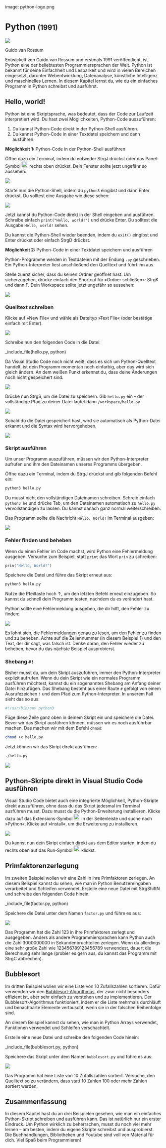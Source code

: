 <div class='meta'>
image: python-logo.png
</div>

# Python <span style='font-size: 80%;'>(1991)</span>

<div class='floatright' style='width: 12em;'>
    <img src='guido.webp'>
    <p>Guido van Rossum</p>
</div>

<p class='abstract'>
Entwickelt von Guido van Rossum und erstmals 1991 veröffentlicht, ist Python eine der beliebtesten Programmiersprachen der Welt. Python ist bekannt für seine Einfachheit und Lesbarkeit und wird in vielen Bereichen eingesetzt, darunter Webentwicklung, Datenanalyse, künstliche Intelligenz und maschinelles Lernen. In diesem Kapitel lernst du, wie du ein einfaches Programm in Python schreibst und ausführst.
</p>

<!-- ## Eigenschaften

- **Einfachheit**: Python legt Wert auf eine klare und einfache Syntax, die es ermöglicht, den Code leicht zu lesen und zu schreiben.
- **Lesbarkeit**: Python-Code ist leicht lesbar und verständlich, was die Wartung und Weiterentwicklung von Projekten erleichtert.
- **Vielseitigkeit**: Python wird in vielen Bereichen eingesetzt, darunter Webentwicklung, Datenanalyse, künstliche Intelligenz und maschinelles Lernen.
- **Community**: Python hat eine aktive und engagierte Community, die eine Vielzahl von Bibliotheken und Frameworks entwickelt hat.
- **Interpretiert**: Python ist eine interpretierte Sprache, was bedeutet, dass der Code zur Laufzeit ausgeführt wird.
- **Objektorientierung**: Python ist eine objektorientierte Programmiersprache, die auf der Verwendung von Objekten und Klassen basiert. -->

## Hello, world!

Python ist eine Skriptsprache, was bedeutet, dass der Code zur Laufzeit interpretiert wird. Du hast zwei Möglichkeiten, Python-Code auszuführen:

1. Du kannst Python-Code direkt in der Python-Shell ausführen.
2. Du kannst Python-Code in einer Textdatei speichern und dann ausführen.

**Möglichkeit 1:** Python-Code in der Python-Shell ausführen

Öffne dazu ein Terminal, indem du entweder <span class='key'>Strg</span><span class='key'>J</span> drückst oder das Panel-Symbol <img src='../basics/panel.webp' style='border-radius: 4px; height: 1.5em;'> rechts oben drückst. Dein Fenster sollte jetzt ungefähr so aussehen:

<img class='full' src='code-with-terminal.webp'>

Starte nun die Python-Shell, indem du `python3` eingibst und dann <span class='key'>Enter</span> drückst. Du solltest eine Ausgabe wie diese sehen:

<img class='full' src='python-repl.webp'>

Jetzt kannst du Python-Code direkt in der Shell eingeben und ausführen. Schreibe einfach `print("Hello, world!")` und drücke <span class='key'>Enter</span>. Du solltest die Ausgabe `Hello, world!` sehen.

Du kannst die Python-Shell wieder beenden, indem du `exit()` eingibst und <span class='key'>Enter</span> drückst oder einfach <span class='key'>Strg</span><span class='key'>D</span> drückst.

**Möglichkeit 2:** Python-Code in einer Textdatei speichern und ausführen

Python-Programme werden in Textdateien mit der Endung `.py` geschrieben. Ein Python-Interpreter liest anschließend den Quelltext und führt ihn aus.

Stelle zuerst sicher, dass du keinen Ordner geöffnet hast. Um sicherzugehen, drücke einfach den Shortcut für »Ordner schließen«: <span class='key'>Strg</span><span class='key'>K</span> und dann <span class='key'>F</span>. Dein Workspace sollte jetzt ungefähr so aussehen:

<img class='full' src='fresh-start.webp'>

### Quelltext schreiben

Klicke auf »New File« und wähle als Dateityp »Text File« (oder bestätige einfach mit <span class='key'>Enter</span>).

<img class='full' src='choose-filename.webp'>

Schreibe nun den folgenden Code in die Datei:

_include_file(hello.py, python)

Da Visual Studio Code noch nicht weiß, dass es sich um Python-Quelltext handelt, ist dein Programm momentan noch einfarbig, aber das wird sich gleich ändern. An dem weißen Punkt erkennst du, dass deine Änderungen noch nicht gespeichert sind.

<img class='full' src='no-syntax-highlighting.webp'>

Drücke nun <span class='key'>Strg</span><span class='key'>S</span>, um die Datei zu speichern. Gib `hello.py` ein – der vollständige Pfad zu deiner Datei lautet dann `/workspace/hello.py`.

<img class='full' src='enter-filename.webp'>

Sobald du die Datei gespeichert hast, wird sie automatisch als Python-Datei erkannt und die Syntax wird hervorgehoben.

<img class='full' src='syntax-highlighting.webp'>

### Skript ausführen

Um unser Programm auszuführen, müssen wir den Python-Interpreter aufrufen und ihm den Dateinamen unseres Programms übergeben.

Öffne dazu ein Terminal, indem du <span class='key'>Strg</span><span class='key'>J</span> drückst und gib folgenden Befehl ein:

```bash
python3 hello.py
```

<div class='hint'>
Du musst nicht den vollständigen Dateinamen schreiben. Schreib einfach <code>python3 he</code> und drücke <span class='key'>Tab</span>, um den Dateinamen automatisch zu <code>hello.py</code> vervollständigen zu lassen. Du kannst danach ganz normal weiterschreiben.
</div>

Das Programm sollte die Nachricht `Hello, World!` im Terminal ausgeben:

<img class='full' src='hello.webp'>

### Fehler finden und beheben

Wenn du einen Fehler im Code machst, wird Python eine Fehlermeldung ausgeben. Versuche zum Beispiel, statt `print` das Wort `prin` zu schreiben:

```python
prin("Hello, World!")
```

Speichere die Datei und führe das Skript erneut aus:

```bash
python3 hello.py
```

<div class='hint'>
Nutze die Pfeiltaste hoch <span class='key'>↑</span>, um den letzten Befehl erneut einzugeben. So kannst du schnell dein Programm testen, nachdem du es verändert hast.
</div>

Python sollte eine Fehlermeldung ausgeben, die dir hilft, den Fehler zu finden:

<img class='full' src='hello-error.webp'>

Es lohnt sich, die Fehlermeldungen genau zu lesen, um den Fehler zu finden und zu beheben. Achte auf die Zeilennummer (in diesem Beispiel 1) und den Text, der dir sagt, was falsch ist. Denke daran, den Fehler wieder zu beheben, bevor du das nächste Beispiel ausprobierst.

### Shebang `#!`

Bisher musst du, um dein Skript auszuführen, immer den Python-Interpreter explizit aufrufen. Wenn du dein Skript wie ein normales Programm ausführen möchtest, kannst du ein sogenanntes Shebang am Anfang deiner Datei hinzufügen. Das Shebang besteht aus einer Raute `#` gefolgt von einem Ausrufezeichen `!` und dem Pfad zum Python-Interpreter. In unserem Fall sieht das so aus:

```python
#!/usr/bin/env python3
```

Füge diese Zeile ganz oben in deinem Skript ein und speichere die Datei. Bevor wir das Skript ausführen können, müssen wir es noch ausführbar machen. Das machen wir mit dem Befehl `chmod`:

```bash
chmod +x hello.py
```
Jetzt können wir das Skript direkt ausführen:

```bash
./hello.py
```

<img class='full' src='shebang.webp'>

## Python-Skripte direkt in Visual Studio Code ausführen

Visual Studio Code bietet auch eine integrierte Möglichkeit, Python-Skripte direkt auszuführen, ohne dass du das Skript jedesmal im Terminal ausführen musst. Dazu musst du die Python-Erweiterung installieren. Klicke dazu auf das Extensions-Symbol <img src='../basics/extensions.webp' style='border-radius: 4px; height: 1.5em;'> in der Seitenleiste und suche nach »Python«. Klicke auf »Install«, um die Erweiterung zu installieren.

<img class='full' src='python-ext.webp'>

Du kannst nun dein Skript einfach direkt aus dem Editor starten, indem du rechts oben auf das Run-Symbol <img src='../basics/run-button.webp' style='border-radius: 4px; height: 1.5em;'> klickst.

## Primfaktorenzerlegung

Im zweiten Beispiel wollen wir eine Zahl in ihre Primfaktoren zerlegen.
An diesem Beispiel kannst du sehen, wie man in Python Benutzereingaben verarbeitet und Schleifen verwendet.
Erstelle eine neue Datei mit <span class='key'>Strg</span><span class='key'>Shift</span><span class='key'>N</span> und schreibe den folgenden Code hinein:

_include_file(factor.py, python)

Speichere die Datei unter dem Namen `factor.py` und führe es aus:

<img class='full' src='try-factor.webp'>

Das Programm hat die Zahl 123 in ihre Primfaktoren zerlegt und ausgegeben. Anders als andere Programmiersprachen kann Python auch die Zahl 3000000000 in Sekundenbruchteilen zerlegen. Wenn du allerdings eine sehr große Zahl wie 123456789123456789 verwendest, dauert die Berechnung sehr lange (probier es gern aus, du kannst das Programm mit <span class='key'>Strg</span><span class='key'>C</span> abbrechen).

## Bubblesort

Im dritten Beispiel wollen wir eine Liste von 10 Zufallszahlen sortieren. Dafür verwenden wir den [Bubblesort-Algorithmus](https://de.wikipedia.org/wiki/Bubblesort), der zwar nicht besonders effizient ist, aber sehr einfach zu verstehen und zu implementieren. Der Bubblesort-Algorithmus funktioniert, indem er die Liste mehrmals durchläuft und benachbarte Elemente vertauscht, wenn sie in der falschen Reihenfolge sind.

An diesem Beispiel kannst du sehen, wie man in Python Arrays verwendet, Funktionen verwendet und Schleifen verschachtelt.

Erstelle eine neue Datei und schreibe den folgenden Code hinein:

_include_file(bubblesort.py, python)

Speichere das Skript unter dem Namen `bubblesort.py` und führe es aus:

<img class='full' src='bubblesort.webp'>

Das Programm hat eine Liste von 10 Zufallszahlen sortiert. Versuche, den Quelltext so zu verändern, dass statt 10 Zahlen 100 oder mehr Zahlen sortiert werden.

## Zusammenfassung

In diesem Kapitel hast du an drei Beispielen gesehen, wie man ein einfaches Python-Skript schreiben und ausführen kann. Das ist natürlich nur ein erster Eindruck. Um Python wirklich zu beherrschen, musst du noch viel mehr lernen – am besten, indem du eigene Skripte schreibst und ausprobierst. Die Buchhandlungen, Bibliotheken und Youtube sind voll von Material für dich. Viel Spaß beim Programmieren!
